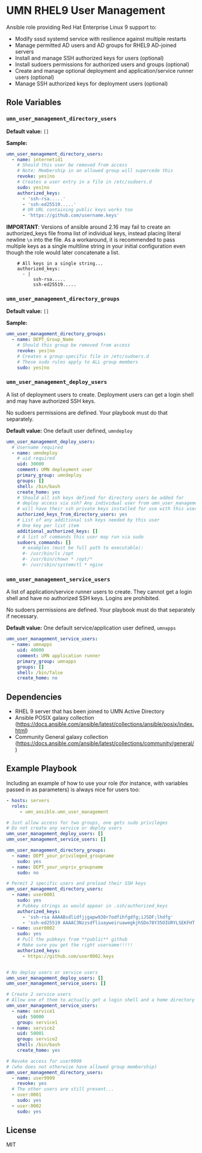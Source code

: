 UMN RHEL9 User Management
=========
Ansible role providing Red Hat Enterprise Linux 9 support to:

* Modify sssd systemd service with resilience against multiple restarts
* Manage permitted AD users and AD groups for RHEL9 AD-joined servers
* Install and manage SSH authorized keys for users (optional)
* Install sudoers permissions for authorized users and groups (optional)
* Create and manage optional deployment and application/service runner users (optional)
* Manage SSH authorized keys for deployment users (optional)

Role Variables
--------------

### `umn_user_management_directory_users`
**Default value:** `[]`

**Sample:**
```yaml
umn_user_management_directory_users:
  - name: internetid1
    # Should this user be removed from access
    # Note: Membership in an allowed group will supercede this
    revoke: yes|no
    # Creates a user entry in a file in /etc/sudoers.d
    sudo: yes|no
    authorized_keys:
      - 'ssh-rsa.....'
      - 'ssh-ed25519.....'
      # OR URL containing public keys works too
      - 'https://github.com/username.keys'
```

**IMPORTANT**: Versions of ansible around 2.16 may fail to create an
authorized_keys file froma  list of individual keys, instead placing literal
newline `\n` into the file. As a workaround, it is recommended to pass multiple
keys as a single multiline string in your initial configuration even though the
role would later concatenate a list.

```
    # All keys in a single string...
    authorized_keys:
      - |
          ssh-rsa.....
          ssh-ed25519.....
```

### `umn_user_management_directory_groups`
**Default value:** `[]`

**Sample:**
```yaml
umn_user_management_directory_groups:
  - name: DEPT_Group_Name
    # Should this group be removed from access
    revoke: yes|no
    # Creates a group-specific file in /etc/sudoers.d
    # These sudo rules apply to ALL group members
    sudo: yes|no
```

### `umn_user_management_deploy_users`
A list of deployment users to create. Deployment users can get a login shell
and may have authorized SSH keys.

No sudoers permissions are defined. Your playbook must do that separately.

**Default value:** One default user defined, `umndeploy`
```yaml
umn_user_management_deploy_users:
  # Username required
  - name: umndeploy
    # uid required
    uid: 30000
    comment: UMN deployment user
    primary_group: umndeploy
    groups: []
    shell: /bin/bash
    create_home: yes
    # Should all ssh keys defined for directory users be added for
    # deploy access via ssh? Any individual user from umn_user_management_directory_users
    # will have their ssh private keys installed for use with this user
    authorized_keys_from_directory_users: yes
    # List of any additional ssh keys needed by this user
    # One key per list item
    additional_authorized_keys: []
    # A list of commands this user may run via sudo
    sudoers_commands: []
      # examples (must be full path to executable):
      #- /usr/bin/ls /opt
      #- /usr/bin/chown * /opt/*
      #- /usr/sbin/systemctl * nginx
```

### `umn_user_management_service_users`
A list of application/service runner users to create. They cannot get a login shell
and have no authorized SSH keys. Logins are prohibited.

No sudoers permissions are defined. Your playbook must do that separately if necessary.

**Default value:** One default service/application user defined, `umnapps`
```yaml
umn_user_management_service_users:
  - name: umnapps
    uid: 40000
    comment: UMN application runner
    primary_group: umnapps
    groups: []
    shell: /bin/false
    create_home: no
```

Dependencies
------------

* RHEL 9 server that has been joined to UMN Active Directory
* Ansible POSIX galaxy collection (https://docs.ansible.com/ansible/latest/collections/ansible/posix/index.html)
* Community General galaxy collection (https://docs.ansible.com/ansible/latest/collections/community/general/)

Example Playbook
----------------

Including an example of how to use your role (for instance, with variables passed in as parameters) is always nice for users too:

```yaml
- hosts: servers
  roles:
     - umn_ansible.umn_user_management
```

```yaml
# Just allow access for two groups, one gets sudo privileges
# Do not create any service or deploy users
umn_user_management_deploy_users: []
umn_user_management_service_users: []

umn_user_management_directory_groups:
  - name: DEPT_your_privileged_groupname
    sudo: yes
  - name: DEPT_your_unpriv_groupname
    sudo: no
```

```yaml
# Permit 2 specific users and preload their SSH keys
umn_user_management_directory_users:
  - name: user0001
    sudo: yes
    # Pubkey strings as would appear in .ssh/authorized_keys
    authorized_keys:
      - 'ssh-rsa AAAABsdlidfjjgapw938r7odfihfgdfg;iJSDF;lhdfg'
      - 'ssh-ed25519 AAAAC3NzzsdfliuayweiruawegkjhSDo78Y35OIURYLSEKFHT'
  - name: user0002
    sudo: yes
    # Pull the pubkeys from **public** github
    # Make sure you get the right username!!!!!
    authorized_keys:
      - https://github.com/user0002.keys


# No deploy users or service users
umn_user_management_deploy_users: []
umn_user_management_service_users: []
```

```yaml
# Create 2 service users
# Allow one of them to actually get a login shell and a home directory
umn_user_management_service_users:
  - name: service1
    uid: 50000
    group: service1
  - name: service2
    uid: 50001
    group: service2
    shell: /bin/bash
    create_home: yes
```

```yaml
# Revoke access for user9999
# (who does not otherwise have allowed group membership)
umn_user_management_directory_users:
  - name: user9999
    revoke: yes
  # The other users are still present...
  - user:0001
    sudo: yes
  - user:0002
    sudo: yes
```

License
-------

MIT

